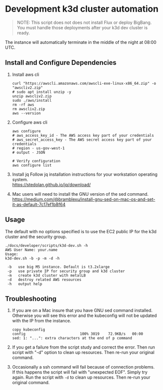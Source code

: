 # Development k3d cluster automation

> NOTE: This script does not does not install Flux or deploy BigBang. You must handle those deployments after your k3d dev cluster is ready.

The instance will automatically terminate in the middle of the night at 08:00 UTC.

## Install and Configure Dependencies

1. Install aws cli

      ```shell
      curl "https://awscli.amazonaws.com/awscli-exe-linux-x86_64.zip" -o "awscliv2.zip"
      # sudo apt install unzip -y
      unzip awscliv2.zip
      sudo ./aws/install
      rm -rf aws
      rm awscliv2.zip
      aws --version
      ```

1. Configure aws cli

      ```shell
      aws configure
      # aws_access_key_id - The AWS access key part of your credentials
      # aws_secret_access_key - The AWS secret access key part of your credentials
      # region - us-gov-west-1
      # output - JSON

      # Verify configuration
      aws configure list
      ```

1. Install jq
      Follow jq installation instructions for your workstation operating system.  
      <https://stedolan.github.io/jq/download/>

1. Mac users will need to install the GNU version of the sed command.  
   <https://medium.com/@bramblexu/install-gnu-sed-on-mac-os-and-set-it-as-default-7c17ef1b8f64>

## Usage

The default with no options specified is to use the EC2 public IP for the k3d cluster and the security group.

```shell
./docs/developer/scripts/k3d-dev.sh -h
AWS User Name: your.name
Usage:
k3d-dev.sh -b -p -m -d -h

 -b   use big M5 instance. Default is t3.2xlarge
 -p   use private IP for security group and k3d cluster
 -m   create k3d cluster with metalLB
 -d   destroy related AWS resources
 -h   output help
```

## Troubleshooting

1. If you are on a Mac insure that you have GNU sed command installed. Otherwise you will see this error and the kubeconfig will not be updated with the IP from the instance.

      ```console
      copy kubeconfig
      config                         100% 3019    72.9KB/s   00:00    
      sed: 1: "...": extra characters at the end of p command

      ```

2. If you get a failure from the script study and correct the error. Then run script with "-d" option to clean up resources. Then re-run your original command.

3. Occasionally a ssh command will fail because of connection problems. If this happens the script will fail with "unexpected EOF". Simply try again. Run the script with ```-d``` to clean up resources. Then re-run your original command.
